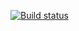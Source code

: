 [![Build status](https://ci.appveyor.com/api/projects/status/9sqomnuua9j2fcav?svg=true)](https://ci.appveyor.com/project/KirillKazakoff/bufferfirst)